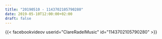 ```yaml
---
title: "20190510 - 1143702105790280"
date: 2019-05-10T12:00:00+02:00
draft: false
---
```


{{< facebookvideov userid="ClareRadelMusic" id="1143702105790280" >}}